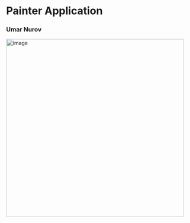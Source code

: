 # Painter Application
<h3>Umar Nurov</h3>
<img width="480" alt="image" src="https://user-images.githubusercontent.com/99417899/207986008-04c36943-e9f1-4f59-a6d0-5cc1f4f5244c.png">
